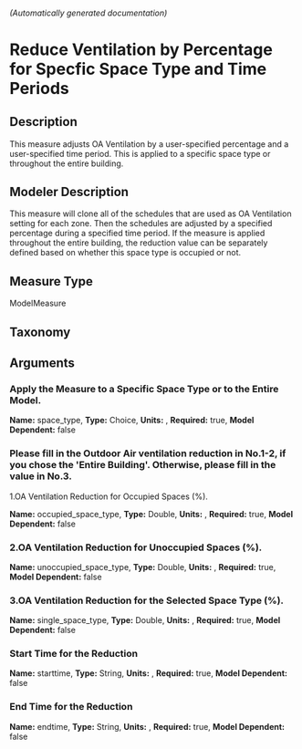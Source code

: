 

###### (Automatically generated documentation)

# Reduce Ventilation by Percentage for Specfic Space Type and Time Periods

## Description
This measure adjusts OA Ventilation by a user-specified percentage and a user-specified time period. This is applied to a specific space type or throughout the entire building.

## Modeler Description
This measure will clone all of the schedules that are used as OA Ventilation setting for each zone. Then the schedules are adjusted by a specified percentage during a specified time period. If the measure is applied throughout the entire building, the reduction value can be separately defined based on whether this space type is occupied or not.

## Measure Type
ModelMeasure

## Taxonomy


## Arguments


### Apply the Measure to a Specific Space Type or to the Entire Model.

**Name:** space_type,
**Type:** Choice,
**Units:** ,
**Required:** true,
**Model Dependent:** false

### Please fill in the Outdoor Air ventilation reduction in No.1-2, if you chose the 'Entire Building'. Otherwise, please fill in the value in No.3.
 1.OA Ventilation Reduction for Occupied Spaces (%).

**Name:** occupied_space_type,
**Type:** Double,
**Units:** ,
**Required:** true,
**Model Dependent:** false

### 2.OA Ventilation Reduction for Unoccupied Spaces (%).

**Name:** unoccupied_space_type,
**Type:** Double,
**Units:** ,
**Required:** true,
**Model Dependent:** false

### 3.OA Ventilation Reduction for the Selected Space Type (%).

**Name:** single_space_type,
**Type:** Double,
**Units:** ,
**Required:** true,
**Model Dependent:** false

### Start Time for the Reduction

**Name:** starttime,
**Type:** String,
**Units:** ,
**Required:** true,
**Model Dependent:** false

### End Time for the Reduction

**Name:** endtime,
**Type:** String,
**Units:** ,
**Required:** true,
**Model Dependent:** false




